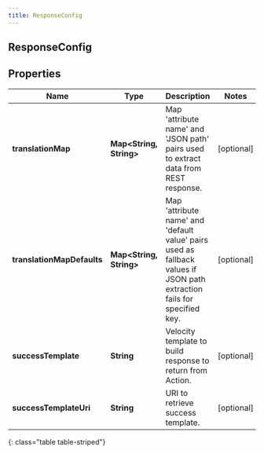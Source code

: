 ```yaml
---
title: ResponseConfig
---
```

## ResponseConfig


## Properties

| Name | Type | Description | Notes |
| ------------ | ------------- | ------------- | ------------- |
| **translationMap** | <!----><!---->**Map&lt;String, String&gt;**<!----> | Map &#39;attribute name&#39; and &#39;JSON path&#39; pairs used to extract data from REST response. |  [optional] |
| **translationMapDefaults** | <!----><!---->**Map&lt;String, String&gt;**<!----> | Map &#39;attribute name&#39; and &#39;default value&#39; pairs used as fallback values if JSON path extraction fails for specified key. |  [optional] |
| **successTemplate** | <!----><!---->**String**<!----> | Velocity template to build response to return from Action. |  [optional] |
| **successTemplateUri** | <!----><!---->**String**<!----> | URI to retrieve success template. |  [optional] |
{: class="table table-striped"}



